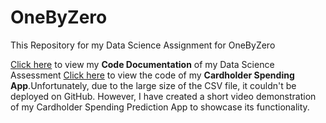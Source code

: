 # OneByZero
This Repository for my Data Science Assignment for OneByZero

[Click here](OneByZero_DataScience_Assignement.ipynb) to view my **Code Documentation** of my Data Science Assessment 
[Click here](Spending_Prediction_App.py) to view the code of my **Cardholder Spending App**.Unfortunately, due to the large size of the CSV file, it couldn't be deployed on GitHub. However, I have created a short video demonstration of my Cardholder Spending Prediction App to showcase its functionality.
